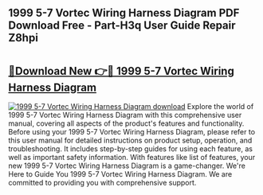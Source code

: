 ## 1999 5-7 Vortec Wiring Harness Diagram PDF Download Free - Part-H3q User Guide Repair Z8hpi

# <h2><a href="http://dftkm2.blite.top/?on=1999+5-7+Vortec+Wiring+Harness+Diagram">🔗Download New 👉🔴 1999 5-7 Vortec Wiring Harness Diagram</a></h2>

[![1999 5-7 Vortec Wiring Harness Diagram download](https://i.imgur.com/lujVjoI.png)](http://dftkm2.blite.top/?on=1999+5-7+Vortec+Wiring+Harness+Diagram)
Explore the world of 1999 5-7 Vortec Wiring Harness Diagram with this comprehensive user manual, covering all aspects of the product's features and functionality. Before using your 1999 5-7 Vortec Wiring Harness Diagram, please refer to this user manual for detailed instructions on product setup, operation, and troubleshooting. It includes step-by-step guides for using each feature, as well as important safety information. With features like list of features, your new 1999 5-7 Vortec Wiring Harness Diagram is a game-changer. We're Here to Guide You 1999 5-7 Vortec Wiring Harness Diagram. We are committed to providing you with comprehensive support.
